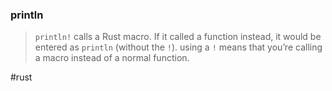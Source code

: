 ### println

> `println!` calls a Rust macro. If it called a function instead, it would be entered as `println` (without the `!`). using a `!` means that you’re calling a macro instead of a normal function.

#rust